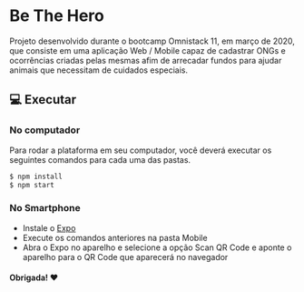 # Be The Hero
Projeto desenvolvido durante o bootcamp Omnistack 11, em março de 2020, que consiste em uma aplicação Web / Mobile capaz de cadastrar ONGs e ocorrências criadas pelas mesmas afim de arrecadar fundos para ajudar animais que necessitam de cuidados especiais.

## 💻 Executar
### No computador
Para rodar a plataforma em seu computador, você deverá executar os seguintes comandos para cada uma das pastas.

```bash
$ npm install
$ npm start
```
### No Smartphone
- Instale o [Expo](https://play.google.com/store/apps/details?id=host.exp.exponent&hl=pt_BR)
- Execute os comandos anteriores na pasta Mobile
- Abra o Expo no aparelho e selecione a opção Scan QR Code e aponte o aparelho para o QR Code que aparecerá no navegador

#### Obrigada! ❤
